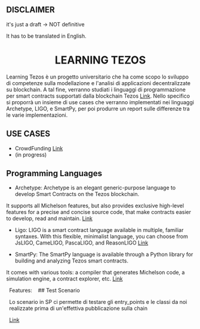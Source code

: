## DISCLAIMER

it's just a draft -> NOT definitive

It has to be translated in English.

# <center>LEARNING TEZOS<center>

Learning Tezos è un progetto universitario che ha come scopo lo sviluppo di competenze sulla modellazione e l'analisi di applicazioni decentralizzate su blockchain. 
A tal fine, verranno studiati i linguaggi di programmazione per smart contracts supportati dalla blockchain Tezos [Link](https://tezos.com/). 
Nello specifico si proporrà un insieme di use cases che verranno implementati nei linguaggi Archetype, LIGO, e SmartPy, per poi produrre un report sulle differenze tra le varie implementazioni.

## USE CASES
* CrowdFunding [Link](https://github.com/TheMastro-11/LearningTezos/tree/contracts/CrowdFunding)
* (in progress)

## Programming Languages
* Archetype:
Archetype is an elegant generic-purpose language to develop Smart Contracts on the Tezos blockchain.

It supports all Michelson features, but also provides exclusive high-level features for a precise and concise source code, that make contracts easier to develop, read and maintain.
[Link](https://archetype-lang.org/)

* Ligo:
LIGO is a smart contract language available in multiple, familiar syntaxes. With this flexible, minimalist language, you can choose from JsLIGO, CameLIGO, PascaLIGO, and ReasonLIGO
[Link](https://tezos.com/developers/ligo/)

* SmartPy:
The SmartPy language is available through a Python library for building and analyzing Tezos smart contracts.

It comes with various tools: a compiler that generates Michelson code, a simulation engine, a contract explorer, etc.
[Link](https://smartpy.io/)

&nbsp; Features:
&nbsp;&nbsp; ## Test Scenario

&nbsp;&nbsp;Lo scenario in SP ci permette di testare gli entry_points e le classi da noi 
&nbsp;&nbsp;realizzate prima di un'effettiva pubblicazione sulla chain

&nbsp;&nbsp;[Link](https://smartpy.io/docs/scenarios/testing/)